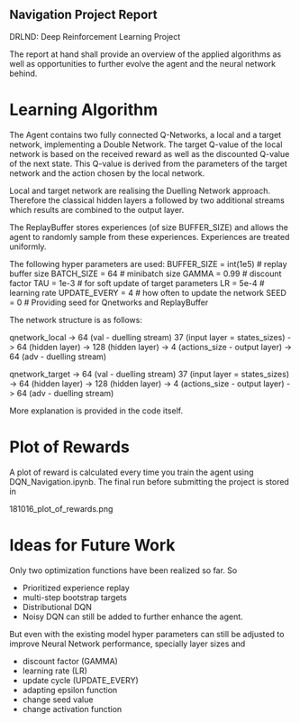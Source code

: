 ## Navigation Project Report
DRLND: Deep Reinforcement Learning Project

The report at hand shall provide an overview of the applied algorithms as well as opportunities to further evolve the agent and the neural network behind.

# Learning Algorithm

The Agent contains two fully connected Q-Networks, a local and a target network, implementing a Double Network. The target Q-value of the local network is based on the received reward as well as the discounted Q-value of the next state. This Q-value is derived from the parameters of the target network and the action chosen by the local network.

Local and target network are realising the Duelling Network approach. Therefore the classical hidden layers a followed by two additional streams which results are combined to the output layer.

The ReplayBuffer stores experiences (of size BUFFER_SIZE) and allows the agent to randomly sample from these experiences. Experiences are treated uniformly.


The following hyper parameters are used:
BUFFER_SIZE = int(1e5)   # replay buffer size
BATCH_SIZE = 64          # minibatch size
GAMMA = 0.99             # discount factor
TAU = 1e-3               # for soft update of target parameters
LR = 5e-4                # learning rate
UPDATE_EVERY = 4         # how often to update the network
SEED = 0                 # Providing seed for Qnetworks and ReplayBuffer


The network structure is as follows:

qnetwork_local
                                                                              -> 64 (val - duelling stream)
37 (input layer = states_sizes) -> 64 (hidden layer) -> 128 (hidden layer)                                      -> 4 (actions_size - output layer)
                                                                              -> 64 (adv - duelling stream)

qnetwork_target
                                                                              -> 64 (val - duelling stream)
37 (input layer = states_sizes) -> 64 (hidden layer) -> 128 (hidden layer)                                      -> 4 (actions_size - output layer)
                                                                              -> 64 (adv - duelling stream)

More explanation is provided in the code itself.

# Plot of Rewards
A plot of reward is calculated every time you train the agent using DQN_Navigation.ipynb. The final run before submitting the project is stored in

181016_plot_of_rewards.png


# Ideas for Future Work
Only two optimization functions have been realized so far. So
 - Prioritized experience replay
 - multi-step bootstrap targets
 - Distributional DQN
 - Noisy DQN
 can still be added to further enhance the agent.

 But even with the existing model hyper parameters can still be adjusted to improve Neural Network performance, specially layer sizes and
  - discount factor (GAMMA)
  - learning rate (LR)
  - update cycle (UPDATE_EVERY)  
  - adapting epsilon function
  - change seed value
  - change activation function

